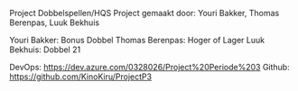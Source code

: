 Project Dobbelspellen/HQS
Project gemaakt door: Youri Bakker, Thomas Berenpas, Luuk Bekhuis

Youri Bakker: Bonus Dobbel
Thomas Berenpas: Hoger of Lager
Luuk Bekhuis: Dobbel 21


DevOps: https://dev.azure.com/0328026/Project%20Periode%203
Github: https://github.com/KinoKiru/ProjectP3


